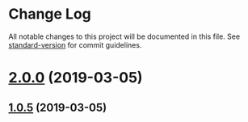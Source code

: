 # Change Log

All notable changes to this project will be documented in this file. See [standard-version](https://github.com/conventional-changelog/standard-version) for commit guidelines.

# [2.0.0](https://github.com/longshihui/vue-cli-plugin-externals/compare/v1.0.5...v2.0.0) (2019-03-05)

## [1.0.5](https://github.com/longshihui/vue-cli-plugin-externals/compare/v1.0.4...v1.0.5) (2019-03-05)
